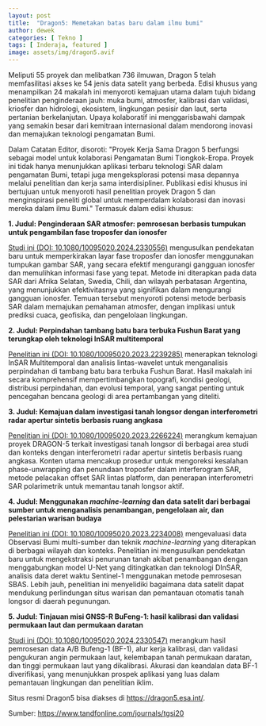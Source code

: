 ```yaml
---
layout: post
title:  "Dragon5: Memetakan batas baru dalam ilmu bumi"
author: dewek
categories: [ Tekno ]
tags: [ Inderaja, featured ]
image: assets/img/dragon5.avif
---
```


Meliputi 55 proyek dan melibatkan 736 ilmuwan, Dragon 5 telah memfasilitasi akses ke 54 jenis data satelit yang berbeda. Edisi khusus yang menampilkan 24 makalah ini menyoroti kemajuan utama dalam tujuh bidang penelitian penginderaan jauh: muka bumi, atmosfer, kalibrasi dan validasi, kriosfer dan hidrologi, ekosistem, lingkungan pesisir dan laut, serta pertanian berkelanjutan. Upaya kolaboratif ini menggarisbawahi dampak yang semakin besar dari kemitraan internasional dalam mendorong inovasi dan memajukan teknologi pengamatan Bumi.

Dalam Catatan Editor, disoroti: "Proyek Kerja Sama Dragon 5 berfungsi sebagai model untuk kolaborasi Pengamatan Bumi Tiongkok-Eropa. Proyek ini tidak hanya menunjukkan aplikasi terbaru teknologi SAR dalam pengamatan Bumi, tetapi juga mengeksplorasi potensi masa depannya melalui penelitian dan kerja sama interdisipliner. Publikasi edisi khusus ini bertujuan untuk menyoroti hasil penelitian proyek Dragon 5 dan menginspirasi peneliti global untuk memperdalam kolaborasi dan inovasi mereka dalam ilmu Bumi." Termasuk dalam edisi khusus:

**1. Judul: Penginderaan SAR atmosfer: pemrosesan berbasis tumpukan untuk pengambilan fase troposfer dan ionosfer**

   [Studi ini (DOI: 10.1080/10095020.2024.2330556)](https://www.tandfonline.com/doi/full/10.1080/10095020.2024.2330556) mengusulkan pendekatan baru untuk memperkirakan layar fase troposfer dan ionosfer menggunakan tumpukan gambar SAR, yang secara efektif mengurangi gangguan ionosfer dan memulihkan informasi fase yang tepat. Metode ini diterapkan pada data SAR dari Afrika Selatan, Swedia, Chili, dan wilayah perbatasan Argentina, yang menunjukkan efektivitasnya yang signifikan dalam mengurangi gangguan ionosfer. Temuan tersebut menyoroti potensi metode berbasis SAR dalam memajukan pemahaman atmosfer, dengan implikasi untuk prediksi cuaca, geofisika, dan pengelolaan lingkungan.

**2. Judul: Perpindahan tambang batu bara terbuka Fushun Barat yang terungkap oleh teknologi InSAR multitemporal**

   [Penelitian ini (DOI: 10.1080/10095020.2023.2239285)](https://www.tandfonline.com/doi/full/10.1080/10095020.2023.2239285) menerapkan teknologi InSAR Multitemporal dan analisis lintas-wavelet untuk menganalisis perpindahan di tambang batu bara terbuka Fushun Barat. Hasil makalah ini secara komprehensif mempertimbangkan topografi, kondisi geologi, distribusi perpindahan, dan evolusi temporal, yang sangat penting untuk pencegahan bencana geologi di area pertambangan yang diteliti.

**3. Judul: Kemajuan dalam investigasi tanah longsor dengan interferometri radar apertur sintetis berbasis ruang angkasa**

   [Penelitian ini (DOI: 10.1080/10095020.2023.2266224)](https://www.tandfonline.com/doi/full/10.1080/10095020.2023.2266224) merangkum kemajuan proyek DRAGON-5 terkait investigasi tanah longsor di berbagai area studi dan konteks dengan interferometri radar apertur sintetis berbasis ruang angkasa. Konten utama mencakup prosedur untuk mengoreksi kesalahan phase-unwrapping dan penundaan troposfer dalam interferogram SAR, metode pelacakan offset SAR lintas platform, dan penerapan interferometri SAR polarimetrik untuk memantau tanah longsor aktif.

**4. Judul: Menggunakan _machine-learning_ dan data satelit dari berbagai sumber untuk menganalisis penambangan, pengelolaan air, dan pelestarian warisan budaya**

   [Penelitian ini (DOI: 10.1080/10095020.2023.2234008)](https://www.tandfonline.com/doi/full/10.1080/10095020.2023.2234008) mengevaluasi data Observasi Bumi multi-sumber dan teknik _machine-learning_ yang diterapkan di berbagai wilayah dan konteks. Penelitian ini mengusulkan pendekatan baru untuk mengekstraksi penurunan tanah akibat penambangan dengan menggabungkan model U-Net yang ditingkatkan dan teknologi DInSAR, analisis data deret waktu Sentinel-1 menggunakan metode pemrosesan SBAS. Lebih jauh, penelitian ini menyelidiki bagaimana data satelit dapat mendukung perlindungan situs warisan dan pemantauan otomatis tanah longsor di daerah pegunungan.

**5. Judul: Tinjauan misi GNSS-R BuFeng-1: hasil kalibrasi dan validasi permukaan laut dan permukaan daratan**

   [Studi ini (DOI: 10.1080/10095020.2024.2330547)](https://www.tandfonline.com/doi/full/10.1080/10095020.2024.2330547) merangkum hasil pemrosesan data A/B Bufeng-1 (BF-1), alur kerja kalibrasi, dan validasi pengukuran angin permukaan laut, kelembapan tanah permukaan daratan, dan tinggi permukaan laut yang dikalibrasi. Akurasi dan keandalan data BF-1 diverifikasi, yang menunjukkan prospek aplikasi yang luas dalam pemantauan lingkungan dan penelitian iklim.

Situs resmi Dragon5 bisa diakses di <https://dragon5.esa.int/>.

Sumber: <https://www.tandfonline.com/journals/tgsi20>